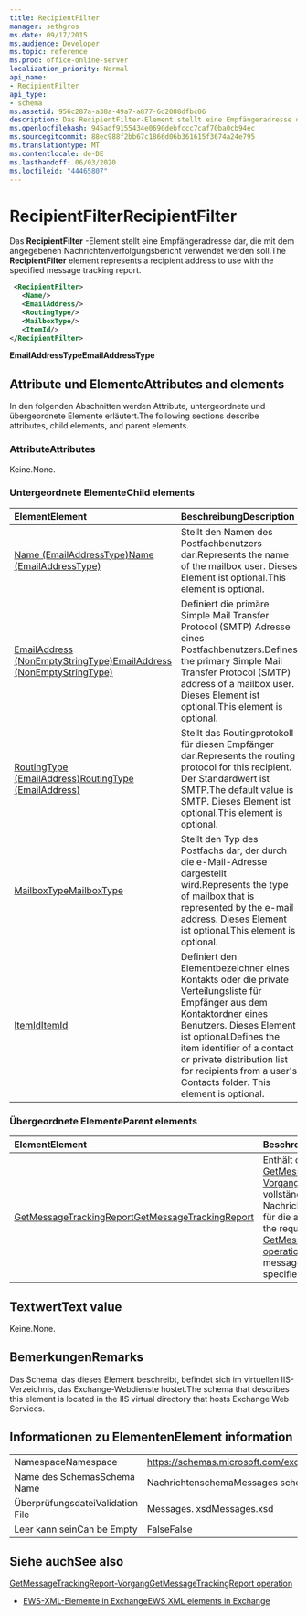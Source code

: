 ```yaml
---
title: RecipientFilter
manager: sethgros
ms.date: 09/17/2015
ms.audience: Developer
ms.topic: reference
ms.prod: office-online-server
localization_priority: Normal
api_name:
- RecipientFilter
api_type:
- schema
ms.assetid: 956c287a-a38a-49a7-a877-6d2088dfbc06
description: Das RecipientFilter-Element stellt eine Empfängeradresse dar, die mit dem angegebenen Nachrichtenverfolgungsbericht verwendet werden soll.
ms.openlocfilehash: 945adf9155434e0690debfccc7caf70ba0cb94ec
ms.sourcegitcommit: 88ec988f2bb67c1866d06b361615f3674a24e795
ms.translationtype: MT
ms.contentlocale: de-DE
ms.lasthandoff: 06/03/2020
ms.locfileid: "44465807"
---
```

# <a name="recipientfilter"></a><span data-ttu-id="7b4a4-103">RecipientFilter</span><span class="sxs-lookup"><span data-stu-id="7b4a4-103">RecipientFilter</span></span>

<span data-ttu-id="7b4a4-104">Das **RecipientFilter** -Element stellt eine Empfängeradresse dar, die mit dem angegebenen Nachrichtenverfolgungsbericht verwendet werden soll.</span><span class="sxs-lookup"><span data-stu-id="7b4a4-104">The **RecipientFilter** element represents a recipient address to use with the specified message tracking report.</span></span> 
  
```XML
 <RecipientFilter>
   <Name/>
   <EmailAddress/>
   <RoutingType/>
   <MailboxType/>
   <ItemId/>
</RecipientFilter>
```

 <span data-ttu-id="7b4a4-105">**EmailAddressType**</span><span class="sxs-lookup"><span data-stu-id="7b4a4-105">**EmailAddressType**</span></span>
## <a name="attributes-and-elements"></a><span data-ttu-id="7b4a4-106">Attribute und Elemente</span><span class="sxs-lookup"><span data-stu-id="7b4a4-106">Attributes and elements</span></span>

<span data-ttu-id="7b4a4-107">In den folgenden Abschnitten werden Attribute, untergeordnete und übergeordnete Elemente erläutert.</span><span class="sxs-lookup"><span data-stu-id="7b4a4-107">The following sections describe attributes, child elements, and parent elements.</span></span>
  
### <a name="attributes"></a><span data-ttu-id="7b4a4-108">Attribute</span><span class="sxs-lookup"><span data-stu-id="7b4a4-108">Attributes</span></span>

<span data-ttu-id="7b4a4-109">Keine.</span><span class="sxs-lookup"><span data-stu-id="7b4a4-109">None.</span></span>
  
### <a name="child-elements"></a><span data-ttu-id="7b4a4-110">Untergeordnete Elemente</span><span class="sxs-lookup"><span data-stu-id="7b4a4-110">Child elements</span></span>

|<span data-ttu-id="7b4a4-111">**Element**</span><span class="sxs-lookup"><span data-stu-id="7b4a4-111">**Element**</span></span>|<span data-ttu-id="7b4a4-112">**Beschreibung**</span><span class="sxs-lookup"><span data-stu-id="7b4a4-112">**Description**</span></span>|
|:-----|:-----|
|[<span data-ttu-id="7b4a4-113">Name (EmailAddressType)</span><span class="sxs-lookup"><span data-stu-id="7b4a4-113">Name (EmailAddressType)</span></span>](name-emailaddresstype.md) <br/> |<span data-ttu-id="7b4a4-114">Stellt den Namen des Postfachbenutzers dar.</span><span class="sxs-lookup"><span data-stu-id="7b4a4-114">Represents the name of the mailbox user.</span></span> <span data-ttu-id="7b4a4-115">Dieses Element ist optional.</span><span class="sxs-lookup"><span data-stu-id="7b4a4-115">This element is optional.</span></span>  <br/> |
|[<span data-ttu-id="7b4a4-116">EmailAddress (NonEmptyStringType)</span><span class="sxs-lookup"><span data-stu-id="7b4a4-116">EmailAddress (NonEmptyStringType)</span></span>](emailaddress-nonemptystringtype.md) <br/> |<span data-ttu-id="7b4a4-117">Definiert die primäre Simple Mail Transfer Protocol (SMTP) Adresse eines Postfachbenutzers.</span><span class="sxs-lookup"><span data-stu-id="7b4a4-117">Defines the primary Simple Mail Transfer Protocol (SMTP) address of a mailbox user.</span></span> <span data-ttu-id="7b4a4-118">Dieses Element ist optional.</span><span class="sxs-lookup"><span data-stu-id="7b4a4-118">This element is optional.</span></span>  <br/> |
|[<span data-ttu-id="7b4a4-119">RoutingType (EmailAddress)</span><span class="sxs-lookup"><span data-stu-id="7b4a4-119">RoutingType (EmailAddress)</span></span>](routingtype-emailaddress.md) <br/> |<span data-ttu-id="7b4a4-120">Stellt das Routingprotokoll für diesen Empfänger dar.</span><span class="sxs-lookup"><span data-stu-id="7b4a4-120">Represents the routing protocol for this recipient.</span></span> <span data-ttu-id="7b4a4-121">Der Standardwert ist SMTP.</span><span class="sxs-lookup"><span data-stu-id="7b4a4-121">The default value is SMTP.</span></span> <span data-ttu-id="7b4a4-122">Dieses Element ist optional.</span><span class="sxs-lookup"><span data-stu-id="7b4a4-122">This element is optional.</span></span>  <br/> |
|[<span data-ttu-id="7b4a4-123">MailboxType</span><span class="sxs-lookup"><span data-stu-id="7b4a4-123">MailboxType</span></span>](mailboxtype.md) <br/> |<span data-ttu-id="7b4a4-124">Stellt den Typ des Postfachs dar, der durch die e-Mail-Adresse dargestellt wird.</span><span class="sxs-lookup"><span data-stu-id="7b4a4-124">Represents the type of mailbox that is represented by the e-mail address.</span></span> <span data-ttu-id="7b4a4-125">Dieses Element ist optional.</span><span class="sxs-lookup"><span data-stu-id="7b4a4-125">This element is optional.</span></span>  <br/> |
|[<span data-ttu-id="7b4a4-126">ItemId</span><span class="sxs-lookup"><span data-stu-id="7b4a4-126">ItemId</span></span>](itemid.md) <br/> |<span data-ttu-id="7b4a4-p105">Definiert den Elementbezeichner eines Kontakts oder die private Verteilungsliste für Empfänger aus dem Kontaktordner eines Benutzers. Dieses Element ist optional.</span><span class="sxs-lookup"><span data-stu-id="7b4a4-p105">Defines the item identifier of a contact or private distribution list for recipients from a user's Contacts folder. This element is optional.</span></span>  <br/> |
   
### <a name="parent-elements"></a><span data-ttu-id="7b4a4-129">Übergeordnete Elemente</span><span class="sxs-lookup"><span data-stu-id="7b4a4-129">Parent elements</span></span>

|<span data-ttu-id="7b4a4-130">**Element**</span><span class="sxs-lookup"><span data-stu-id="7b4a4-130">**Element**</span></span>|<span data-ttu-id="7b4a4-131">**Beschreibung**</span><span class="sxs-lookup"><span data-stu-id="7b4a4-131">**Description**</span></span>|
|:-----|:-----|
|[<span data-ttu-id="7b4a4-132">GetMessageTrackingReport</span><span class="sxs-lookup"><span data-stu-id="7b4a4-132">GetMessageTrackingReport</span></span>](getmessagetrackingreport.md) <br/> |<span data-ttu-id="7b4a4-133">Enthält die Anforderung für den [GetMessageTrackingReport-Vorgang](getmessagetrackingreport-operation.md) zum Abrufen des vollständigen Nachrichtenverfolgungsberichts für die angegebene ID.</span><span class="sxs-lookup"><span data-stu-id="7b4a4-133">Contains the request for the [GetMessageTrackingReport operation](getmessagetrackingreport-operation.md) to retrieve the full message tracking report for the specified ID.</span></span>  <br/> |
   
## <a name="text-value"></a><span data-ttu-id="7b4a4-134">Textwert</span><span class="sxs-lookup"><span data-stu-id="7b4a4-134">Text value</span></span>

<span data-ttu-id="7b4a4-135">Keine.</span><span class="sxs-lookup"><span data-stu-id="7b4a4-135">None.</span></span>
  
## <a name="remarks"></a><span data-ttu-id="7b4a4-136">Bemerkungen</span><span class="sxs-lookup"><span data-stu-id="7b4a4-136">Remarks</span></span>

<span data-ttu-id="7b4a4-137">Das Schema, das dieses Element beschreibt, befindet sich im virtuellen IIS-Verzeichnis, das Exchange-Webdienste hostet.</span><span class="sxs-lookup"><span data-stu-id="7b4a4-137">The schema that describes this element is located in the IIS virtual directory that hosts Exchange Web Services.</span></span>
  
## <a name="element-information"></a><span data-ttu-id="7b4a4-138">Informationen zu Elementen</span><span class="sxs-lookup"><span data-stu-id="7b4a4-138">Element information</span></span>

|||
|:-----|:-----|
|<span data-ttu-id="7b4a4-139">Namespace</span><span class="sxs-lookup"><span data-stu-id="7b4a4-139">Namespace</span></span>  <br/> |https://schemas.microsoft.com/exchange/services/2006/messages  <br/> |
|<span data-ttu-id="7b4a4-140">Name des Schemas</span><span class="sxs-lookup"><span data-stu-id="7b4a4-140">Schema Name</span></span>  <br/> |<span data-ttu-id="7b4a4-141">Nachrichtenschema</span><span class="sxs-lookup"><span data-stu-id="7b4a4-141">Messages schema</span></span>  <br/> |
|<span data-ttu-id="7b4a4-142">Überprüfungsdatei</span><span class="sxs-lookup"><span data-stu-id="7b4a4-142">Validation File</span></span>  <br/> |<span data-ttu-id="7b4a4-143">Messages. xsd</span><span class="sxs-lookup"><span data-stu-id="7b4a4-143">Messages.xsd</span></span>  <br/> |
|<span data-ttu-id="7b4a4-144">Leer kann sein</span><span class="sxs-lookup"><span data-stu-id="7b4a4-144">Can be Empty</span></span>  <br/> |<span data-ttu-id="7b4a4-145">False</span><span class="sxs-lookup"><span data-stu-id="7b4a4-145">False</span></span>  <br/> |
   
## <a name="see-also"></a><span data-ttu-id="7b4a4-146">Siehe auch</span><span class="sxs-lookup"><span data-stu-id="7b4a4-146">See also</span></span>



[<span data-ttu-id="7b4a4-147">GetMessageTrackingReport-Vorgang</span><span class="sxs-lookup"><span data-stu-id="7b4a4-147">GetMessageTrackingReport operation</span></span>](getmessagetrackingreport-operation.md)


- [<span data-ttu-id="7b4a4-148">EWS-XML-Elemente in Exchange</span><span class="sxs-lookup"><span data-stu-id="7b4a4-148">EWS XML elements in Exchange</span></span>](ews-xml-elements-in-exchange.md)


